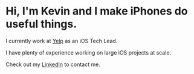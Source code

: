 # Hi, I'm Kevin and I make iPhones do useful things.

I currently work at [Yelp](https://yelp.com) as an iOS Tech Lead.

I have plenty of experience working on large iOS projects at scale.

Check out my [LinkedIn](https://www.linkedin.com/in/kevinstewartme/) to contact me.
